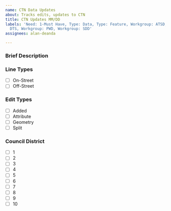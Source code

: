 ```yaml
---
name: CTN Data Updates
about: Tracks edits, updates to CTN
title: CTN Updates MM/DD
labels: 'Need: 1-Must Have, Type: Data, Type: Feature, Workgroup: ATSD, Workgroup:
  DTS, Workgroup: PWD, Workgroup: SDD'
assignees: alan-deanda

---
```


### Brief Description


### Line Types

- [ ] On-Street
- [ ] Off-Street

### Edit Types

- [ ] Added
- [ ] Attribute
- [ ] Geometry
- [ ] Split

### Council District

- [ ] 1
- [ ] 2
- [ ] 3
- [ ] 4
- [ ] 5
- [ ] 6
- [ ] 7
- [ ] 8
- [ ] 9
- [ ] 10
